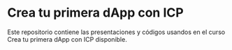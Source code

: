 # Crea tu primera dApp con ICP

Este repositorio contiene las presentaciones y códigos usandos en el curso Crea tu primera dApp con ICP disponible.
